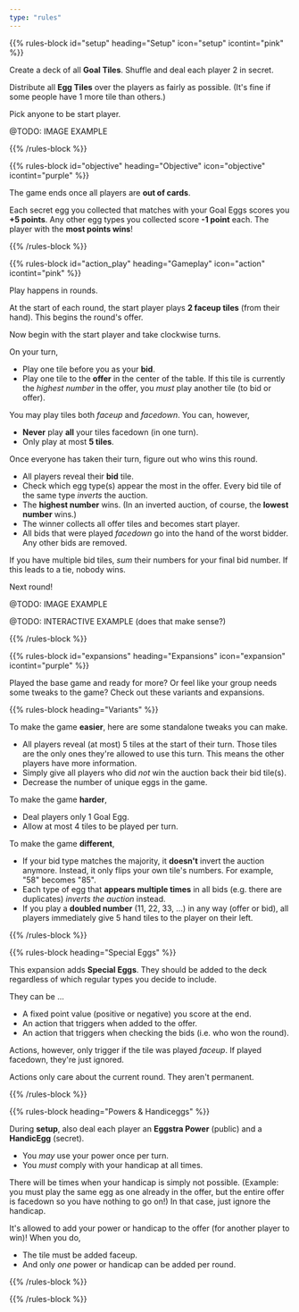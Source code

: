 ```yaml
---
type: "rules"
---
```


{{% rules-block id="setup" heading="Setup" icon="setup" icontint="pink" %}}

Create a deck of all **Goal Tiles**. Shuffle and deal each player 2 in secret.

Distribute all **Egg Tiles** over the players as fairly as possible. (It's fine if some people have 1 more tile than others.)

Pick anyone to be start player.

@TODO: IMAGE EXAMPLE

{{% /rules-block %}}

{{% rules-block id="objective" heading="Objective" icon="objective" icontint="purple" %}}

The game ends once all players are **out of cards**. 

Each secret egg you collected that matches with your Goal Eggs scores you **+5 points**. Any other egg types you collected score **-1 point** each. The player with the **most points wins**!

{{% /rules-block %}}

{{% rules-block id="action_play" heading="Gameplay" icon="action" icontint="pink" %}}

Play happens in rounds. 

At the start of each round, the start player plays **2 faceup tiles** (from their hand). This begins the round's offer.

Now begin with the start player and take clockwise turns. 

On your turn,
* Play one tile before you as your **bid**.
* Play one tile to the **offer** in the center of the table. If this tile is currently the _highest number_ in the offer, you _must_ play another tile (to bid or offer).

You may play tiles both _faceup_ and _facedown_. You can, however,
* **Never** play **all** your tiles facedown (in one turn).
* Only play at most **5 tiles**.

Once everyone has taken their turn, figure out who wins this round.
* All players reveal their **bid** tile. 
* Check which egg type(s) appear the most in the offer. Every bid tile of the same type _inverts_ the auction. 
* The **highest number** wins. (In an inverted auction, of course, the **lowest number** wins.)
* The winner collects all offer tiles and becomes start player.
* All bids that were played _facedown_ go into the hand of the worst bidder. Any other bids are removed.

If you have multiple bid tiles, _sum_ their numbers for your final bid number. If this leads to a tie, nobody wins.

Next round!

@TODO: IMAGE EXAMPLE

@TODO: INTERACTIVE EXAMPLE (does that make sense?)

{{% /rules-block %}}

{{% rules-block id="expansions" heading="Expansions" icon="expansion" icontint="purple" %}}

Played the base game and ready for more? Or feel like your group needs some tweaks to the game? Check out these variants and expansions.

{{% rules-block heading="Variants" %}}

To make the game **easier**, here are some standalone tweaks you can make.
* All players reveal (at most) 5 tiles at the start of their turn. Those tiles are the only ones they're allowed to use this turn. This means the other players have more information.
* Simply give all players who did _not_ win the auction back their bid tile(s).
* Decrease the number of unique eggs in the game.

To make the game **harder**,
* Deal players only 1 Goal Egg.
* Allow at most 4 tiles to be played per turn.

To make the game **different**,
* If your bid type matches the majority, it **doesn't** invert the auction anymore. Instead, it only flips your own tile's numbers. For example, "58" becomes "85".
* Each type of egg that **appears multiple times** in all bids (e.g. there are duplicates) _inverts the auction_ instead.
* If you play a **doubled number** (11, 22, 33, ...) in any way (offer or bid), all players immediately give 5 hand tiles to the player on their left.

<!---
Other rules ideas:
* Duplicate bids are removed (on type, not number)? Or each duplicate inverts the auction once more?
* Doubled numbers (11,22,33,44,...) do something special?
* If you match majority, it doesn't invert the whole auction---it only flips the numbers on your own card. (So 58 becomes 85, for example.)
--->

{{% /rules-block %}}

{{% rules-block heading="Special Eggs" %}}

This expansion adds **Special Eggs**. They should be added to the deck regardless of which regular types you decide to include.

They can be ...
* A fixed point value (positive or negative) you score at the end.
* An action that triggers when added to the offer.
* An action that triggers when checking the bids (i.e. who won the round).

Actions, however, only trigger if the tile was played _faceup_. If played facedown, they're just ignored.

Actions only care about the current round. They aren't permanent.

{{% /rules-block %}}

{{% rules-block heading="Powers & Handiceggs" %}}

During **setup**, also deal each player an **Eggstra Power** (public) and a **HandicEgg** (secret).

* You _may_ use your power once per turn.
* You _must_ comply with your handicap at all times.

There will be times when your handicap is simply not possible. (Example: you must play the same egg as one already in the offer, but the entire offer is facedown so you have nothing to go on!) In that case, just ignore the handicap.

It's allowed to add your power or handicap to the offer (for another player to win)! When you do,
* The tile must be added faceup.
* And only _one_ power or handicap can be added per round.

{{% /rules-block %}}

{{% /rules-block %}}